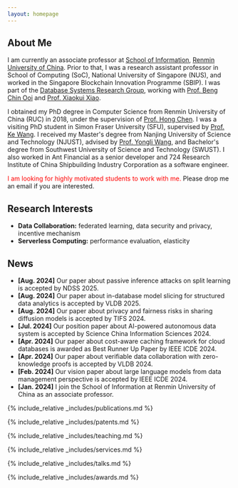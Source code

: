 ```yaml
---
layout: homepage
---
```


## About Me

I am currently an associate professor at [School of Information](http://info.ruc.edu.cn/), [Renmin University of China](https://www.ruc.edu.cn/). Prior to that, I was a research assistant professor in School of Computing (SoC), National University of Singapore (NUS), and worked in the Singapore Blockchain Innovation Programme (SBIP). I was part of the [Database Systems Research Group](https://www.comp.nus.edu.sg/~dbsystem/), working with [Prof. Beng Chin Ooi](https://www.comp.nus.edu.sg/~ooibc/) and [Prof. Xiaokui Xiao](https://www.comp.nus.edu.sg/~xiaoxk/). 

I obtained my PhD degree in Computer Science from Renmin University of China (RUC) in 2018, under the supervision of [Prof. Hong Chen](http://info.ruc.edu.cn/academic_professor.php?teacher_id=56). I was a visiting PhD student in Simon Fraser University (SFU), supervised by [Prof. Ke Wang](https://www.cs.sfu.ca/~wangk/). I received my Master's degree from Nanjing University of Science and Technology (NJUST), advised by [Prof. Yongli Wang](https://cs.njust.edu.cn/e4/15/c1730a189461/page.htm), and Bachelor's degree from Southwest University of Science and Technology (SWUST). I also worked in Ant Financial as a senior developer and 724 Research Institute of China Shipbuilding Industry Corporation as a software engineer. 

<span style="color:red">I am looking for highly motivated students to work with me.</span> Please drop me an email if you are interested.

## Research Interests

- **Data Collaboration:** federated learning, data security and privacy, incentive mechanism
- **Serverless Computing:** performance evaluation, elasticity

## News

- **[Aug. 2024]** Our paper about passive inference attacks on split learning is accepted by NDSS 2025.
- **[Aug. 2024]** Our paper about in-database model slicing for structured data analytics is accepted by VLDB 2025.
- **[Aug. 2024]** Our paper about privacy and fairness risks in sharing diffusion models is accepted by TIFS 2024.
- **[Jul. 2024]** Our position paper about AI-powered autonomous data system is accepted by Science China Information Sciences 2024.
- **[Apr. 2024]** Our paper about cost-aware caching framework for cloud databases is awarded as Best Runner Up Paper by IEEE ICDE 2024.
- **[Apr. 2024]** Our paper about verifiable data collaboration with zero-knowledge proofs is accepted by VLDB 2024.
- **[Feb. 2024]** Our vision paper about large language models from data management perspective is accepted by IEEE ICDE 2024.
- **[Jan. 2024]** I join the School of Information at Renmin University of China as an associate professor.

{% include_relative _includes/publications.md %}

{% include_relative _includes/patents.md %}

{% include_relative _includes/teaching.md %}

{% include_relative _includes/services.md %}

{% include_relative _includes/talks.md %}

{% include_relative _includes/awards.md %}
